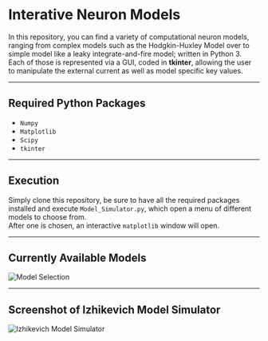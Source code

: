 # Interative Neuron Models
In this repository, you can find a variety of computational neuron models,
ranging from complex models such as the Hodgkin-Huxley Model over to simple
model like a leaky integrate-and-fire model; written in Python 3.  
Each of those is represented via a GUI, coded in **tkinter**, allowing the
user to manipulate the external current as well as model specific key values.

---

## Required Python Packages
- ```Numpy```
- ```Matplotlib```
- ```Scipy```
- ```tkinter```

---

## Execution
Simply clone this repository, be sure to have all the required packages
installed and execute ```Model_Simulator.py```, which open a menu of different
models to choose from.  
After one is chosen, an interactive ```matplotlib``` window will open.

---

## Currently Available Models
![Model Selection](https://github.com/MistySheep/Interactive_Neuron-Models/tree/master/images)

---

## Screenshot of Izhikevich Model Simulator
![Izhikevich Model Simulator](https://github.com/MistySheep/Interactive_Neuron-Models/tree/master/images)
